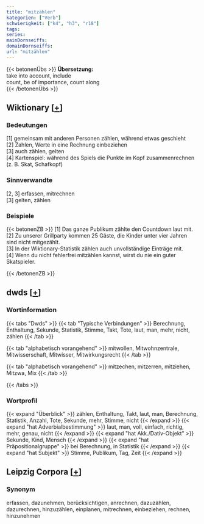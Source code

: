 ```yaml
---
title: "mitzählen"
kategorien: ["Verb"]
schwierigkeit: ["k4", "h3", "r18"]
tags:
series:
mainDornseiffs:
domainDornseiffs:
url: "mitzählen"
---
```


{{< betonenÜbs >}}
**Übersetzung:**  
take into account, include  
count, be of importance, count along  
{{< /betonenÜbs >}}

## Wiktionary [[+](https://de.wiktionary.org/wiki/mitzählen)]

### Bedeutungen
[1] gemeinsam mit anderen Personen zählen, während etwas geschieht  
[2] Zahlen, Werte in eine Rechnung einbeziehen  
[3] auch zählen, gelten  
[4] Kartenspiel: während des Spiels die Punkte im Kopf zusammenrechnen (z. B. Skat, Schafkopf)  

### Sinnverwandte
[2, 3] erfassen, mitrechnen  
[3] gelten, zählen  

### Beispiele
{{< betonenZB >}}
[1] Das ganze Publikum zählte den Countdown laut mit.  
[2] Zu unserer Grillparty kommen 25 Gäste, die Kinder unter vier Jahren sind nicht mitgezählt.  
[3] In der Wiktionary-Statistik zählen auch unvollständige Einträge mit.  
[4] Wenn du nicht fehlerfrei mitzählen kannst, wirst du nie ein guter Skatspieler.  

{{< /betonenZB >}}


## dwds [[+](https://www.dwds.de/wb/mitzählen)]

### Wortinformation
{{< tabs "Dwds" >}}
{{< tab "Typische Verbindungen" >}}
Berechnung, Enthaltung, Sekunde, Statistik, Stimme, Takt, Tote, laut, man, mehr, nicht, zählen
{{< /tab >}}

{{< tab "alphabetisch vorangehend" >}}
mitwollen, Mitwohnzentrale, Mitwisserschaft, Mitwisser, Mitwirkungsrecht
{{< /tab >}}

{{< tab "alphabetisch vorangehend" >}}
mitzechen, mitzerren, mitziehen, Mitzwa, Mix
{{< /tab >}}

{{< /tabs >}}

### Wortprofil
{{< expand "Überblick" >}} zählen, Enthaltung, Takt, laut, man, Berechnung, Statistik, Anzahl, Tote, Sekunde, mehr, Stimme, nicht {{< /expand >}}
{{< expand "hat Adverbialbestimmung" >}} laut, man, voll, einfach, richtig, mehr, genau, nicht {{< /expand >}}
{{< expand "hat Akk./Dativ-Objekt" >}} Sekunde, Kind, Mensch {{< /expand >}}
{{< expand "hat Präpositionalgruppe" >}} bei Berechnung, in Statistik {{< /expand >}}
{{< expand "hat Subjekt" >}} Stimme, Publikum, Tag, Zeit {{< /expand >}}

## Leipzig Corpora [[+](https://corpora.uni-leipzig.de/en/res?word=mitzählen&corpusId=deu_newscrawl-public_2018)]


### Synonym
erfassen, dazunehmen, berücksichtigen, anrechnen, dazuzählen, dazurechnen, hinzuzählen, einplanen, mitrechnen, einbeziehen, rechnen, hinzunehmen

